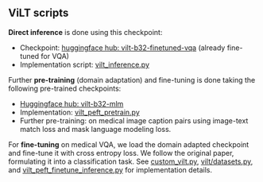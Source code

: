 ## ViLT scripts

**Direct inference** is done using this checkpoint:
- Checkpoint: [huggingface hub: vilt-b32-finetuned-vqa](https://huggingface.co/dandelin/vilt-b32-finetuned-vqa) (already fine-tuned for VQA)
- Implementation script: [vilt_inference.py](vilt_inference.py)


Further **pre-training** (domain adaptation) and fine-tuning is done taking the following pre-trained checkpoints:
- [Huggingface hub: vilt-b32-mlm](https://huggingface.co/dandelin/vilt-b32-mlm)
- Implementation: [vilt_peft_pretrain.py](vilt_peft_pretrain.py)
- Further pre-training: on medical image caption pairs using image-text match loss and mask language modeling loss. 

For **fine-tuning** on medical VQA, we load the domain adapted checkpoint and fine-tune it with cross entropy loss. We follow the original paper, formulating it into a classification task. See [custom_vilt.py](medvqa/datasets/vilt/custom_vilt.py), [vilt/datasets.py](/medvqa/datasets/vilt/datasets.py), and [vilt_peft_finetune_inference.py](vilt_peft_finetune_inference.py) for implementation details.